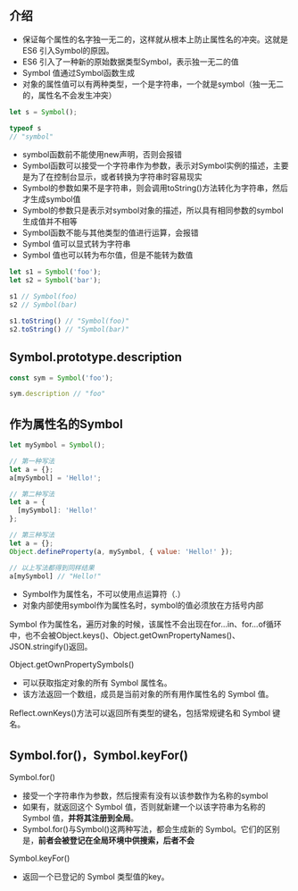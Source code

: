 ## 介绍

- 保证每个属性的名字独一无二的，这样就从根本上防止属性名的冲突。这就是 ES6 引入Symbol的原因。  
- ES6 引入了一种新的原始数据类型Symbol，表示独一无二的值
- Symbol 值通过Symbol函数生成
- 对象的属性值可以有两种类型，一个是字符串，一个就是symbol（独一无二的，属性名不会发生冲突）

```javascript
let s = Symbol();

typeof s
// "symbol"
```

- symbol函数前不能使用new声明，否则会报错
- Symbol函数可以接受一个字符串作为参数，表示对Symbol实例的描述，主要是为了在控制台显示，或者转换为字符串时容易现实
- Symbol的参数如果不是字符串，则会调用toString()方法转化为字符串，然后才生成symbol值
- Symbol的参数只是表示对symbol对象的描述，所以具有相同参数的symbol生成值并不相等
- Symbol函数不能与其他类型的值进行运算，会报错
- Symbol 值可以显式转为字符串
- Symbol 值也可以转为布尔值，但是不能转为数值

```javascript
let s1 = Symbol('foo');
let s2 = Symbol('bar');

s1 // Symbol(foo)
s2 // Symbol(bar)

s1.toString() // "Symbol(foo)"
s2.toString() // "Symbol(bar)"
```

## Symbol.prototype.description

```javascript
const sym = Symbol('foo');

sym.description // "foo"
```

## 作为属性名的Symbol

```javascript
let mySymbol = Symbol();

// 第一种写法
let a = {};
a[mySymbol] = 'Hello!';

// 第二种写法
let a = {
  [mySymbol]: 'Hello!'
};

// 第三种写法
let a = {};
Object.defineProperty(a, mySymbol, { value: 'Hello!' });

// 以上写法都得到同样结果
a[mySymbol] // "Hello!"
```

- Symbol作为属性名，不可以使用点运算符（.）
- 对象内部使用symbol作为属性名时，symbol的值必须放在方括号内部

Symbol 作为属性名，遍历对象的时候，该属性不会出现在for...in、for...of循环中，也不会被Object.keys()、Object.getOwnPropertyNames()、JSON.stringify()返回。

Object.getOwnPropertySymbols()
- 可以获取指定对象的所有 Symbol 属性名。
- 该方法返回一个数组，成员是当前对象的所有用作属性名的 Symbol 值。

Reflect.ownKeys()方法可以返回所有类型的键名，包括常规键名和 Symbol 键名。

## Symbol.for()，Symbol.keyFor()

Symbol.for()
- 接受一个字符串作为参数，然后搜索有没有以该参数作为名称的symbol
- 如果有，就返回这个 Symbol 值，否则就新建一个以该字符串为名称的 Symbol 值，**并将其注册到全局**。
- Symbol.for()与Symbol()这两种写法，都会生成新的 Symbol。它们的区别是，**前者会被登记在全局环境中供搜索，后者不会**


Symbol.keyFor()
- 返回一个已登记的 Symbol 类型值的key。